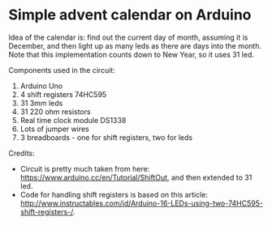 # Simple advent calendar on Arduino

Idea of the calendar is: find out the current day of month, assuming it is December, and then light up as many leds as there are days into the month. Note that this implementation counts down to New Year, so it uses 31 led.

Components used in the circuit:
1. Arduino Uno
2. 4 shift registers 74HC595
3. 31 3mm leds
4. 31 220 ohm resistors
5. Real time clock module DS1338
6. Lots of jumper wires
7. 3 breadboards - one for shift registers, two for leds

Credits:
* Circuit is pretty much taken from here: https://www.arduino.cc/en/Tutorial/ShiftOut, and then extended to 31 led.
* Code for handling shift registers is based on this article: http://www.instructables.com/id/Arduino-16-LEDs-using-two-74HC595-shift-registers-/.
